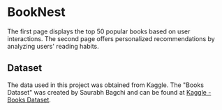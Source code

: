 # BookNest
 The first page displays the top 50 popular books based on user interactions. The second page offers personalized recommendations by analyzing users' reading habits.

 ## Dataset

The data used in this project was obtained from Kaggle. The "Books Dataset" was created by Saurabh Bagchi and can be found at [Kaggle - Books Dataset](https://www.kaggle.com/datasets/saurabhbagchi/books-dataset).

